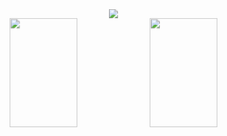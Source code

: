 <div align="center">
  <img src="https://github-readme-streak-stats.herokuapp.com/?user=hfjooste&theme=transparent&hide_border=true&stroke=0000&ring=FB8C00&fire=FB8C00&currStreakLabel=FB8C00" />
</div>

<div align="center">
  <img width="49%" height="195px" src="https://github-readme-stats.vercel.app/api?username=hfjooste&show_icons=true&count_private=true&hide_border=true&title_color=0080FF&icon_color=ffffff&text_color=c9d1d9&bg_color=0000&hide=contribs" />
  <img width="49%" height="195px" src="https://github-readme-stats.vercel.app/api/top-langs/?username=hfjooste&show_icons=true&count_private=true&hide_border=true&title_color=0080FF&icon_color=ffffff&text_color=c9d1d9&bg_color=0000&langs_count=3">
</div>
